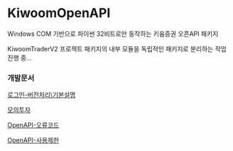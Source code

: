 # KiwoomOpenAPI

Windows COM 기반으로 파이썬 32비트로만 동작하는 키움증권 오픈API 패키지

KiwoomTraderV2 프로젝트 패키지의 내부 모듈을 독립적인 패키지로 분리하는 작업 진행 중...



### 개발문서

[로그인-버전처리\기본설명](/Docs/로그인-버전처리/기본설명.md)

[모의투자](Docs\모의투자.md)

[OpenAPI-오류코드](Docs\OpenAPI-오류코드.md)

[OpenAPI-사용제한](Docs\OpenAPI-사용제한.md)

